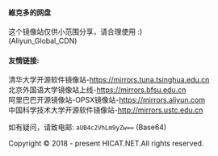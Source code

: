 #### 維克多的网盘 ####   
这个镜像站仅供小范围分享，请合理使用 :)  
(Aliyun_Global_CDN)    

#### 友情链接: ####  
清华大学开源软件镜像站-https://mirrors.tuna.tsinghua.edu.cn  
北京外国语大学镜像站上线-https://mirrors.bfsu.edu.cn  
阿里巴巴开源镜像站-OPSX镜像站-https://mirrors.aliyun.com  
中国科学技术大学开源软件镜像站-http://mirrors.ustc.edu.cn  

如有疑问，请致电邮: ```aUB4c2VhLm9yZw==``` (Base64)

Copyright © 2018 - present HICAT.NET.All rights reserved.    